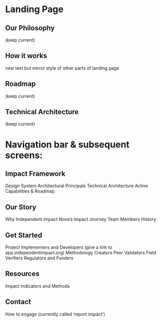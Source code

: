 # Landing Page

## Our Philosophy
(keep current)
## How it works
new text but mirror style of other parts of landing page
## Roadmap
(keep current)
## Technical Architecture
(keep current)
# Navigation bar & subsequent screens:

## Impact Framework
Design System
Architectural Principals 
Technical Architecture
Active Capabilities & Roadmap

## Our Story
Why Independent Impact
Nova’s Impact Journey 
Team Members
History

## Get Started
Project Implementers and Developers (give a link to app.independentimpact.org)
Methodology Creators
Peer Validators
Field Verifiers
Regulators and Funders

## Resources
Impact Indicators and Methods

## Contact 
How to engage (currently called ‘report impact’)